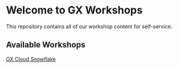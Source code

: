 # Welcome to GX Workshops

This repository contains all of our workshop content for self-service.

## Available Workshops

[GX Cloud Snowflake](snowflake/snowflake-workshop.md)
